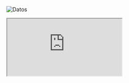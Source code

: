 ![Datos](img/work/proj-000/thumb.jpg)


<iframe src="https://shiny.rstudio.com/gallery/bus-dashboard.html"></iframe>
